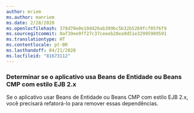 ```yaml
---
author: mriem
ms.author: manriem
ms.date: 2/28/2020
ms.openlocfilehash: 378d70e0e10dd26ab399bc5b32b5269fcf05f6f9
ms.sourcegitcommit: 0af39ee9ff27c37ceeeb28ea9d51e32995989591
ms.translationtype: HT
ms.contentlocale: pt-BR
ms.lasthandoff: 04/21/2020
ms.locfileid: "81673112"
---
```

### <a name="determine-whether-your-application-uses-entity-beans-or-ejb-2x-style-cmp-beans"></a>Determinar se o aplicativo usa Beans de Entidade ou Beans CMP com estilo EJB 2.x

Se o aplicativo usar Beans de Entidade ou Beans CMP com estilo EJB 2.x, você precisará refatorá-lo para remover essas dependências.
